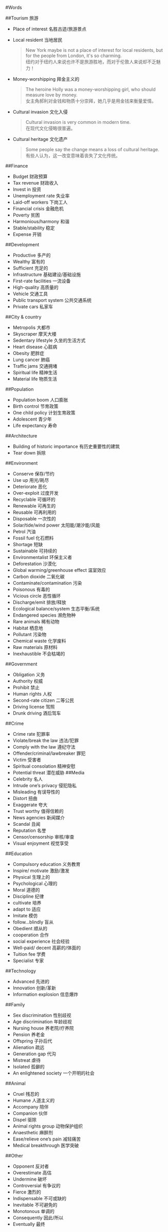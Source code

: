 #Words

##Tourism  旅游* Place of interest    名胜古迹/旅游景点* Local resident       当地居民
  > New York maybe is not a place of interest for local residents, but for the people from London, it's so charming.   
  > 纽约对于纽约人来说也许不是旅游胜地，而对于伦敦人来说却不乏魅力！

* Money-worshipping   拜金主义的  
  > The heroine Holly was a money-worshipping girl, who should measure love by money.  
  > 女主角郝利对金钱和物质十分崇拜，她几乎是用金钱来衡量爱情。* Cultural invasion    文化入侵
  > Cultural invasion is very common in modern time.  
  > 在现代文化侵略很普遍。
  
* Cultural heritage     文化遗产
  > Some people say the change means a loss of cultural heritage.  
  > 有些人认为，这一改变意味着丧失了文化传统。
##Finance* Budget       财政预算* Tax revenue    财政收入* Invest in       投资* Unemployment rate   失业率* Laid-off workers    下岗工人* Financial crisis    金融危机* Poverty     贫困* Harmonious/harmony   和谐* Stable/stability     稳定* Expense       开销##Development * Productive     多产的* Wealthy     富有的* Sufficient    充足的* Infrastructure   基础建设/基础设施* First-rate facilities   一流设备* High-quality    高质量的 * Vehicle      交通工具* Public transport system   公共交通系统* Private cars   私家车##City & country* Metropolis    大都市* Skyscraper    摩天大楼* Sedentary lifestyle    久坐的生活方式* Heart disease    心脏病* Obesity      肥胖症* Lung cancer    肺癌* Traffic jams   交通拥堵* Spiritual life   精神生活* Material life   物质生活##Population* Population boom    人口膨胀* Birth control      节育政策* One child policy    计划生育政策* Adolescent      青少年* Life expectancy    寿命##Architecture* Building of historic importance  有历史重要性的建筑* Tear down   拆除##Environment* Conserve    保存/节约* Use up      用光/耗尽* Deteriorate   恶化* Over-exploit   过度开发* Recyclable    可循环的* Renewable    可再生的* Reusable    可再利用的* Disposable    一次性的  * Solar/tide/wind power   太阳能/潮汐能/风能* Petrol    汽油* Fossil fuel     化石燃料* Shortage      短缺 * Sustainable    可持续的* Environmentalist   环保主义者 * Deforestation    沙漠化* Global warming/greenhouse effect  温室效应* Carbon dioxide    二氧化碳* Contaminate/contamination    污染* Poisonous      有毒的 * Vicious circle    恶性循环* Discharge/emit    排放/释放  * Ecological balance/system   生态平衡/系统* Endangered species  濒危物种* Rare animals   稀有动物* Habitat    栖息地* Pollutant    污染物* Chemical waste    化学废料 * Raw materials    原材料* Inexhaustible   不会枯竭的##Government * Obligation     义务* Authority      权威* Prohibit    禁止 * Human rights   人权* Second-rate citizen    二等公民* Driving license    驾照* Drunk driving    酒后驾车##Crime* Crime rate    犯罪率* Violate/break the law   违法/犯罪 * Comply with the law   遵纪守法* Offender/criminal/lawbreaker    罪犯* Victim       受害者* Spiritual consolation   精神安慰* Potential threat   潜在威胁##Media* Celebrity      名人* Intrude one’s privacy   侵犯隐私* Misleading   有误导性的* Distort     扭曲 * Exaggerate   夸大 * Trust worthy   值得信赖的* News agencies   新闻媒介* Scandal    丑闻* Reputation    名誉* Censor/censorship    审核/审查 * Visual enjoyment   视觉享受##Education* Compulsory education   义务教育* Inspire/ motivate   激励/激发  * Physical    生理上的* Psychological   心理的  * Moral    道德的 * Discipline   纪律* cultivate    培养* adapt to    适应* Imitate     模仿 * follow…blindly    盲从* Obedient    顺从的  * cooperation     合作* social experience    社会经验* Well-paid/ decent    高薪的/体面的* Tuition fee    学费* Specialist     专家##Technology* Advanced    先进的* Innovation    创新/革新  * Information explosion   信息爆炸##Family* Sex discrimination    性别歧视* Age discrimination    年龄歧视* Nursing house    养老院/疗养院* Pension       养老金* Offspring   子孙后代* Alienation   疏远 * Generation gap   代沟 * Mistreat   虐待* Isolated   孤僻的* An enlightened society   一个开明的社会##Animal* Cruel       残忍的* Humane     人道主义的* Accompany   陪伴 * Companion   伙伴 * Dispel     驱除  * Animal rights group   动物保护组织* Anaesthetic      麻醉剂* Ease/relieve one’s pain   减轻痛苦* Medical breakthrough   医学突破##Other* Opponent    反对者* Overestimate   高估 * Undermine     破坏 * Controversial   有争议的 * Fierce   激烈的 * Indispensable  不可或缺的  * Inevitable    不可避免的 * Monotonous   单调的 * Consequently   因此/所以  * Eventually    最终   